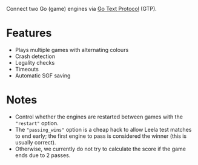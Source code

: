 Connect two Go (game) engines via [Go Text Protocol](https://www.lysator.liu.se/~gunnar/gtp/gtp2-spec-draft2/gtp2-spec.html) (GTP).

# Features

* Plays multiple games with alternating colours
* Crash detection
* Legality checks
* Timeouts
* Automatic SGF saving

# Notes

* Control whether the engines are restarted between games with the `"restart"` option.
* The `"passing_wins"` option is a cheap hack to allow Leela test matches to end early; the first engine to pass is considered the winner (this is usually correct).
* Otherwise, we currently do not try to calculate the score if the game ends due to 2 passes.
